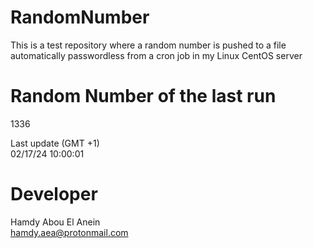 # RandomNumber    
This is a test repository where a random number is pushed to a file automatically passwordless from a cron job in my Linux CentOS server    
# Random Number of the last run   
1336
      
Last update (GMT +1)    
02/17/24 10:00:01
# Developer    
Hamdy Abou El Anein   
hamdy.aea@protonmail.com
